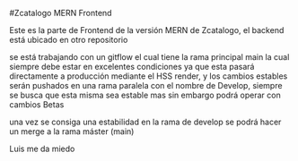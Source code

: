 #Zcatalogo MERN Frontend

Este es la parte de Frontend de la versión MERN  de Zcatalogo, el backend está ubicado en otro repositorio


se está trabajando con un gitflow el cual tiene la rama principal main la cual siempre debe estar en excelentes condiciones ya que esta pasará directamente a producción mediante el HSS render, y los cambios estables serán pushados en una rama paralela con el nombre de Develop, siempre se busca que esta misma sea estable mas sin embargo podrá operar con cambios Betas

una vez se consiga una estabilidad en la rama de develop se podrá hacer un merge  a  la rama máster (main)

Luis me da miedo 